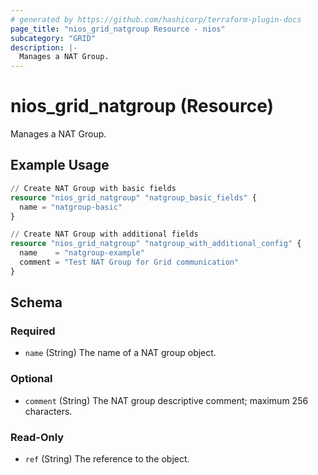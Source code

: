 ```yaml
---
# generated by https://github.com/hashicorp/terraform-plugin-docs
page_title: "nios_grid_natgroup Resource - nios"
subcategory: "GRID"
description: |-
  Manages a NAT Group.
---
```


# nios_grid_natgroup (Resource)

Manages a NAT Group.

## Example Usage

```terraform
// Create NAT Group with basic fields
resource "nios_grid_natgroup" "natgroup_basic_fields" {
  name = "natgroup-basic"
}

// Create NAT Group with additional fields
resource "nios_grid_natgroup" "natgroup_with_additional_config" {
  name    = "natgroup-example"
  comment = "Test NAT Group for Grid communication"
}
```

<!-- schema generated by tfplugindocs -->
## Schema

### Required

- `name` (String) The name of a NAT group object.

### Optional

- `comment` (String) The NAT group descriptive comment; maximum 256 characters.

### Read-Only

- `ref` (String) The reference to the object.
